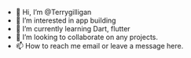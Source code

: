 - 👋 Hi, I’m @Terrygilligan
- 👀 I’m interested in app building 
- 🌱 I’m currently learning Dart, flutter 
- 💞️ I’m looking to collaborate on any projects. 
- 📫 How to reach me email or leave a message here.

<!---
Terrygilligan/Terrygilligan is a ✨ special ✨ repository because its `README.md` (this file) appears on your GitHub profile.
You can click the Preview link to take a look at your changes.
--->
